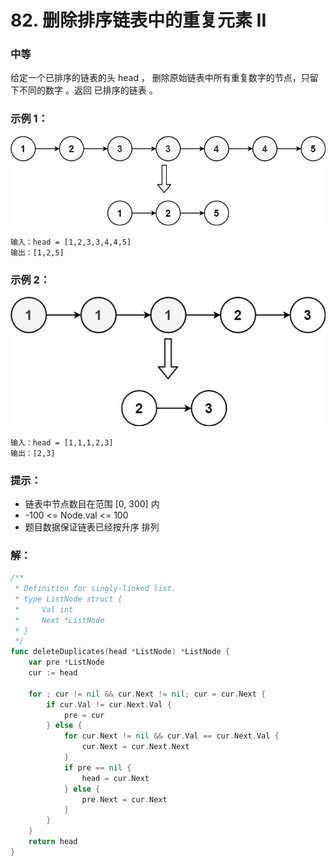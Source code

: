 # 82. 删除排序链表中的重复元素 II

### 中等

给定一个已排序的链表的头 head ， 删除原始链表中所有重复数字的节点，只留下不同的数字 。返回 已排序的链表 。

### 示例 1：
![d1](/file/img/removeD1.jpg)

    输入：head = [1,2,3,3,4,4,5]
    输出：[1,2,5]

### 示例 2：
![d2](/file/img/removeD2.jpg)

    输入：head = [1,1,1,2,3]
    输出：[2,3]

### 提示：
- 链表中节点数目在范围 [0, 300] 内
- -100 <= Node.val <= 100
- 题目数据保证链表已经按升序 排列

### 解：
```go
/**
 * Definition for singly-linked list.
 * type ListNode struct {
 *     Val int
 *     Next *ListNode
 * }
 */
func deleteDuplicates(head *ListNode) *ListNode {
	var pre *ListNode
	cur := head

	for ; cur != nil && cur.Next != nil; cur = cur.Next {
		if cur.Val != cur.Next.Val {
			pre = cur
		} else {
			for cur.Next != nil && cur.Val == cur.Next.Val {
				cur.Next = cur.Next.Next
			}
			if pre == nil {
				head = cur.Next
			} else {
				pre.Next = cur.Next
			}
		}
	}
	return head
}
```